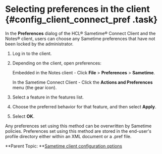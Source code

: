 # Selecting preferences in the client {#config_client_connect_pref .task}

In the **Preferences** dialog of the HCL® Sametime® Connect Client and the Notes® client, users can choose any Sametime preferences that have not been locked by the administrator.

1.  Log in to the client.

2.  Depending on the client, open preferences:

    Embedded in the Notes client - Click **File** \> **Preferences** \> **Sametime**.

    In the Sametime Connect Client - Click the **Actions and Preferences** menu \(the gear icon\).

3.  Select a feature in the features list.

4.  Choose the preferred behavior for that feature, and then select **Apply**.

5.  Select **OK**.


Any preferences set using this method can be overwritten by Sametime policies. Preferences set using this method are stored in the end-user's profile directory either within an XML document or a .pref file.

**Parent Topic: **[Sametime client configuration options](sametime_client_configuration.md)

